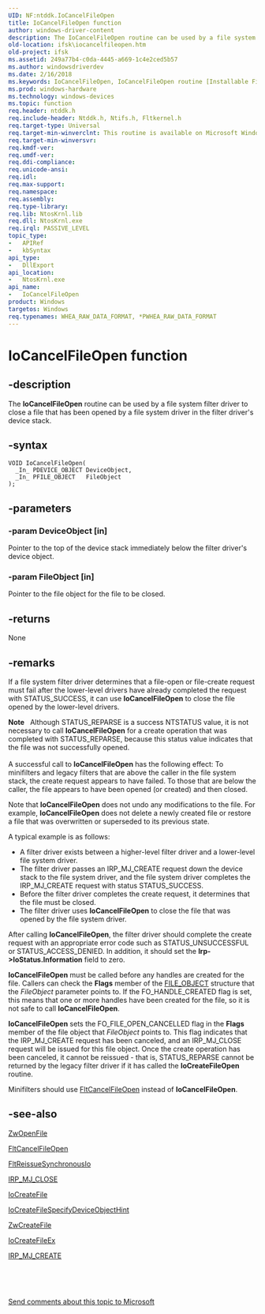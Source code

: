 ```yaml
---
UID: NF:ntddk.IoCancelFileOpen
title: IoCancelFileOpen function
author: windows-driver-content
description: The IoCancelFileOpen routine can be used by a file system filter driver to close a file that has been opened by a file system driver in the filter driver's device stack.
old-location: ifsk\iocancelfileopen.htm
old-project: ifsk
ms.assetid: 249a77b4-c0da-4445-a669-1c4e2ced5b57
ms.author: windowsdriverdev
ms.date: 2/16/2018
ms.keywords: IoCancelFileOpen, IoCancelFileOpen routine [Installable File System Drivers], ifsk.iocancelfileopen, ioref_e63977d2-a70b-4743-85e2-557458ca89ae.xml, ntddk/IoCancelFileOpen
ms.prod: windows-hardware
ms.technology: windows-devices
ms.topic: function
req.header: ntddk.h
req.include-header: Ntddk.h, Ntifs.h, Fltkernel.h
req.target-type: Universal
req.target-min-winverclnt: This routine is available on Microsoft Windows 2000 and later.
req.target-min-winversvr: 
req.kmdf-ver: 
req.umdf-ver: 
req.ddi-compliance: 
req.unicode-ansi: 
req.idl: 
req.max-support: 
req.namespace: 
req.assembly: 
req.type-library: 
req.lib: NtosKrnl.lib
req.dll: NtosKrnl.exe
req.irql: PASSIVE_LEVEL
topic_type:
-	APIRef
-	kbSyntax
api_type:
-	DllExport
api_location:
-	NtosKrnl.exe
api_name:
-	IoCancelFileOpen
product: Windows
targetos: Windows
req.typenames: WHEA_RAW_DATA_FORMAT, *PWHEA_RAW_DATA_FORMAT
---
```


# IoCancelFileOpen function


## -description


The <b>IoCancelFileOpen</b> routine can be used by a file system filter driver to close a file that has been opened by a file system driver in the filter driver's device stack.


## -syntax


````
VOID IoCancelFileOpen(
  _In_ PDEVICE_OBJECT DeviceObject,
  _In_ PFILE_OBJECT   FileObject
);
````


## -parameters




### -param DeviceObject [in]

Pointer to the top of the device stack immediately below the filter driver's device object.


### -param FileObject [in]

Pointer to the file object for the file to be closed.


## -returns



None




## -remarks



If a file system filter driver determines that a file-open or file-create request must fail after the lower-level drivers have already completed the request with STATUS_SUCCESS, it can use <b>IoCancelFileOpen</b> to close the file opened by the lower-level drivers.

<div class="alert"><b>Note</b>    Although STATUS_REPARSE is a success NTSTATUS value, it is not necessary to call <b>IoCancelFileOpen</b> for a create operation that was completed with STATUS_REPARSE, because this status value indicates that the file was not successfully opened. </div>
<div> </div>
A successful call to <b>IoCancelFileOpen</b> has the following effect: To minifilters and legacy filters that are above the caller in the file system stack, the create request appears to have failed. To those that are below the caller, the file appears to have been opened (or created) and then closed. 

Note that <b>IoCancelFileOpen</b> does not undo any modifications to the file. For example, <b>IoCancelFileOpen</b> does not delete a newly created file or restore a file that was overwritten or superseded to its previous state. 

A typical example is as follows:

<ul>
<li>
A filter driver exists between a higher-level filter driver and a lower-level file system driver.

</li>
<li>
The filter driver passes an IRP_MJ_CREATE request down the device stack to the file system driver, and the file system driver completes the IRP_MJ_CREATE request with status STATUS_SUCCESS.

</li>
<li>
Before the filter driver completes the create request, it determines that the file must be closed.

</li>
<li>
The filter driver uses <b>IoCancelFileOpen</b> to close the file that was opened by the file system driver. 

</li>
</ul>
After calling <b>IoCancelFileOpen</b>, the filter driver should complete the create request with an appropriate error code such as STATUS_UNSUCCESSFUL or STATUS_ACCESS_DENIED. In addition, it should set the <b>Irp-&gt;IoStatus.Information</b> field to zero. 

<b>IoCancelFileOpen</b> must be called before any handles are created for the file. Callers can check the <b>Flags</b> member of the <a href="..\wdm\ns-wdm-_file_object.md">FILE_OBJECT</a> structure that the <i>FileObject</i> parameter points to. If the FO_HANDLE_CREATED flag is set, this means that one or more handles have been created for the file, so it is not safe to call <b>IoCancelFileOpen</b>. 

<b>IoCancelFileOpen</b> sets the FO_FILE_OPEN_CANCELLED flag in the <b>Flags</b> member of the file object that <i>FileObject</i> points to. This flag indicates that the IRP_MJ_CREATE request has been canceled, and an IRP_MJ_CLOSE request will be issued for this file object. Once the create operation has been canceled, it cannot be reissued - that is, STATUS_REPARSE cannot be returned by the legacy filter driver if it has called the <b>IoCreateFileOpen</b> routine.

Minifilters should use <a href="..\fltkernel\nf-fltkernel-fltcancelfileopen.md">FltCancelFileOpen</a> instead of <b>IoCancelFileOpen</b>. 




## -see-also

<a href="..\wdm\nf-wdm-zwopenfile.md">ZwOpenFile</a>



<a href="..\fltkernel\nf-fltkernel-fltcancelfileopen.md">FltCancelFileOpen</a>



<a href="..\fltkernel\nf-fltkernel-fltreissuesynchronousio.md">FltReissueSynchronousIo</a>



<a href="https://msdn.microsoft.com/library/windows/hardware/ff550720">IRP_MJ_CLOSE</a>



<a href="..\wdm\nf-wdm-iocreatefile.md">IoCreateFile</a>



<a href="..\ntddk\nf-ntddk-iocreatefilespecifydeviceobjecthint.md">IoCreateFileSpecifyDeviceObjectHint</a>



<a href="..\wdm\nf-wdm-zwcreatefile.md">ZwCreateFile</a>



<a href="..\ntddk\nf-ntddk-iocreatefileex.md">IoCreateFileEx</a>



<a href="https://msdn.microsoft.com/library/windows/hardware/ff548630">IRP_MJ_CREATE</a>



 

 

<a href="mailto:wsddocfb@microsoft.com?subject=Documentation%20feedback [ifsk\ifsk]:%20IoCancelFileOpen routine%20 RELEASE:%20(2/16/2018)&amp;body=%0A%0APRIVACY STATEMENT%0A%0AWe use your feedback to improve the documentation. We don't use your email address for any other purpose, and we'll remove your email address from our system after the issue that you're reporting is fixed. While we're working to fix this issue, we might send you an email message to ask for more info. Later, we might also send you an email message to let you know that we've addressed your feedback.%0A%0AFor more info about Microsoft's privacy policy, see http://privacy.microsoft.com/en-us/default.aspx." title="Send comments about this topic to Microsoft">Send comments about this topic to Microsoft</a>

